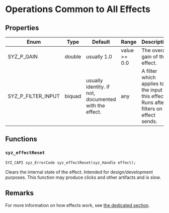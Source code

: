 # Operations Common to All Effects

## Properties

Enum | Type | Default | Range | Description
--- | --- | --- | --- | ---
SYZ_P_GAIN | double | usually 1.0 | value >= 0.0 | The overall gain of the effect.
SYZ_P_FILTER_INPUT | biquad | usually identity. if not, documented with the effect. | any | A filter which applies to the input of this effect. Runs after filters on effect sends.

## Functions

### `syz_effectReset`

```
SYZ_CAPI syz_ErrorCode syz_effectReset(syz_Handle effect);
```

Clears the internal state of the effect. Intended for design/development
purposes.  This function may produce clicks and other artifacts and is slow.


## Remarks

For more information on how effects work, see [the dedicated
section](../concepts/effects.md).
